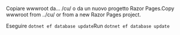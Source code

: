 <span data-ttu-id="50847-101">Copiare wwwroot da... /cu/ o da un nuovo progetto Razor Pages.</span><span class="sxs-lookup"><span data-stu-id="50847-101">Copy wwwroot from ../cu/ or from a new Razor Pages project.</span></span>

<span data-ttu-id="50847-102">Eseguire `dotnet ef database update`</span><span class="sxs-lookup"><span data-stu-id="50847-102">Run `dotnet ef database update`</span></span>
